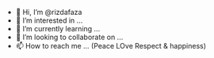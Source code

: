 - 👋 Hi, I’m @rizdafaza
- 👀 I’m interested in ...
- 🌱 I’m currently learning ...
- 💞️ I’m looking to collaborate on ...
- 📫 How to reach me ...
(Peace LOve Respect & happiness)

<!---
rizdafaza/rizdafaza is a ✨ special ✨ repository because its `README.md` (this file) appears on your GitHub profile.
You can click the Preview link to take a look at your changes.
--->
